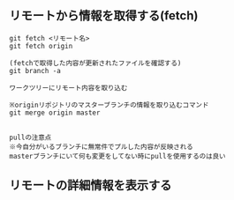 ## リモートから情報を取得する(fetch)
    git fetch <リモート名>
    git fetch origin
    
    (fetchで取得した内容が更新されたファイルを確認する)
    git branch -a 
    
    ワークツリーにリモート内容を取り込む
    
    ※originリポジトリのマスターブランチの情報を取り込むコマンド
    git merge origin master
    
    
    pullの注意点
    ※今自分がいるブランチに無常件でプルした内容が反映される
    masterブランチにいて何も変更をしてない時にpullを使用するのは良い

## リモートの詳細情報を表示する

